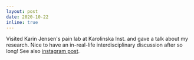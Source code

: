 ```yaml
---
layout: post
date: 2020-10-22
inline: true
---
```


Visited Karin Jensen's pain lab at Karolinska Inst. and gave a talk about my research. Nice to have an in-real-life interdisciplinary discussion after so long! See also [instagram post](https://www.instagram.com/p/CGpReOEpEHE/?utm_source=ig_web_copy_link).
